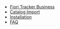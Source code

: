- [Fiori Tracker Business](/ftbus.md?ftbus ":ignore title")
 - [Catalog Import](ci/FPS01/main.md?ci ":ignore title") 
- [Installation](inst.md?inst ":ignore title")
- [FAQ](faq.md?faq ":ignore title")
